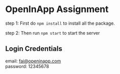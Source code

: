 # OpenInApp Assignment

step 1: First do `npm install` to install all the package.

step 2: Then run `npm start` to start the server

## Login Credentials

email: fai@openinapp.com </br>
password: 12345678